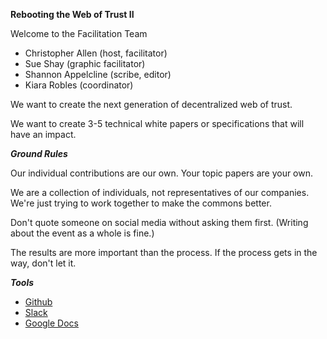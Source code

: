 **Rebooting the Web of Trust II**

Welcome to the Facilitation Team

- Christopher Allen (host, facilitator)
- Sue Shay (graphic facilitator)
- Shannon Appelcline (scribe, editor)
- Kiara Robles (coordinator)

We want to create the next generation of decentralized web of trust.

We want to create 3-5 technical white papers or specifications that will have an impact.

**_Ground Rules_**

Our individual contributions are our own. Your topic papers are your own.

We are a collection of individuals, not representatives of our companies. We're just trying to work together to make the commons better.

Don't quote someone on social media without asking them first. (Writing about the event as a whole is fine.)

The results are more important than the process. If the process gets in the way, don't let it.

**_Tools_**

- [Github](https://github.com/WebOfTrustInfo/ID2020DesignWorkshop)
- [Slack](http://weboftrustinfo.slack.com)
- [Google Docs](http://bit.ly/rebootingwot-gdocs)
